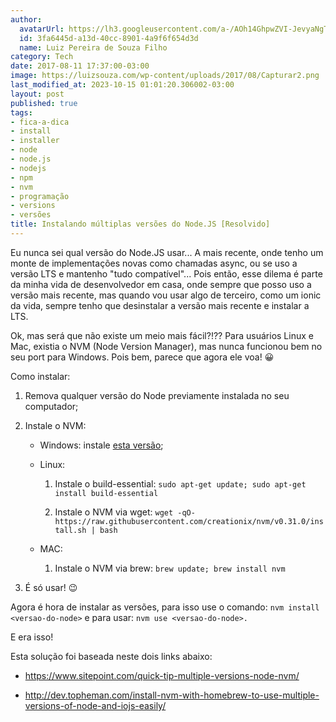 ```yaml
---
author:
  avatarUrl: https://lh3.googleusercontent.com/a-/AOh14GhpwZVI-JevyaNgTdlrOT6YN20cI6V9Kxtq38Ij8AQ=s100
  id: 3fa6445d-a13d-40cc-8901-4a9f6f654d3d
  name: Luiz Pereira de Souza Filho
category: Tech
date: 2017-08-11 17:37:00-03:00
image: https://luizsouza.com/wp-content/uploads/2017/08/Capturar2.png
last_modified_at: 2023-10-15 01:01:20.306002-03:00
layout: post
published: true
tags:
- fica-a-dica
- install
- installer
- node
- node.js
- nodejs
- npm
- nvm
- programação
- versions
- versões
title: Instalando múltiplas versões do Node.JS [Resolvido]
---
```


Eu nunca sei qual versão do Node.JS usar... A mais recente, onde tenho um monte de implementações novas como chamadas async, ou se uso a versão LTS e mantenho "tudo compatível"... Pois então, esse dilema é parte da minha vida de desenvolvedor em casa, onde sempre que posso uso a versão mais recente, mas quando vou usar algo de terceiro, como um ionic da vida, sempre tenho que desinstalar a versão mais recente e instalar a LTS.

Ok, mas será que não existe um meio mais fácil?!?? Para usuários Linux e Mac, existia o NVM (Node Version Manager), mas nunca funcionou bem no seu port para Windows. Pois bem, parece que agora ele voa! 😀

Como instalar:

  1. Remova qualquer versão do Node previamente instalada no seu computador;

  2. Instale o NVM:

      * Windows: instale [esta versão](https://github.com/coreybutler/nvm-windows/releases);

      * Linux:

          1. Instale o build-essential: `sudo apt-get update; sudo apt-get install build-essential`

          2. Instale o NVM via wget: `wget -qO- https://raw.githubusercontent.com/creationix/nvm/v0.31.0/install.sh | bash`

      * MAC:

          1. Instale o NVM via brew: `brew update; brew install nvm`

  3. É só usar! 😉

Agora é hora de instalar as versões, para isso use o comando: `nvm install <versao-do-node>` e para usar: `nvm use <versao-do-node>.`

E era isso!

Esta solução foi baseada neste dois links abaixo:

* <https://www.sitepoint.com/quick-tip-multiple-versions-node-nvm/>

* <http://dev.topheman.com/install-nvm-with-homebrew-to-use-multiple-versions-of-node-and-iojs-easily/>
